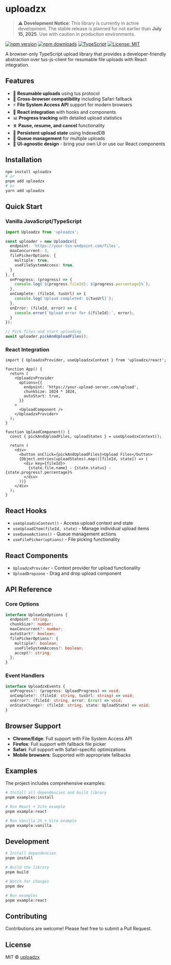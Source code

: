 # uploadzx

> ⚠️ **Development Notice**: This library is currently in active development. The stable release is planned for not earlier than **July 15, 2025**. Use with caution in production environments.

[![npm version](https://img.shields.io/npm/v/uploadzx.svg)](https://www.npmjs.com/package/uploadzx)
[![npm downloads](https://img.shields.io/npm/dm/uploadzx.svg)](https://www.npmjs.com/package/uploadzx)
[![TypeScript](https://img.shields.io/badge/TypeScript-Ready-blue.svg)](https://www.typescriptlang.org/)
[![License: MIT](https://img.shields.io/badge/License-MIT-yellow.svg)](https://opensource.org/licenses/MIT)

A browser-only TypeScript upload library that provides a developer-friendly abstraction over tus-js-client for resumable file uploads with React integration.

## Features

- 🚀 **Resumable uploads** using tus protocol
- 📱 **Cross-browser compatibility** including Safari fallback
- ⚡ **File System Access API** support for modern browsers
- 🎯 **React integration** with hooks and components
- 📊 **Progress tracking** with detailed upload statistics
- ⏸️ **Pause, resume, and cancel** functionality
- 💾 **Persistent upload state** using IndexedDB
- 🔄 **Queue management** for multiple uploads
- 🎨 **UI-agnostic design** - bring your own UI or use our React components

## Installation

```bash
npm install uploadzx
# or
pnpm add uploadzx
# or
yarn add uploadzx
```

## Quick Start

### Vanilla JavaScript/TypeScript

```typescript
import Uploadzx from 'uploadzx';

const uploader = new Uploadzx({
  endpoint: 'https://your-tus-endpoint.com/files',
  maxConcurrent: 3,
  filePickerOptions: {
    multiple: true,
    useFileSystemAccess: true,
  }
}, {
  onProgress: (progress) => {
    console.log(`${progress.fileId}: ${progress.percentage}%`);
  },
  onComplete: (fileId, tusUrl) => {
    console.log(`Upload completed: ${tusUrl}`);
  },
  onError: (fileId, error) => {
    console.error(`Upload error for ${fileId}:`, error);
  }
});

// Pick files and start uploading
await uploader.pickAndUploadFiles();
```

### React Integration

```tsx
import { UploadzxProvider, useUploadzxContext } from 'uploadzx/react';

function App() {
  return (
    <UploadzxProvider
      options={{
        endpoint: 'https://your-upload-server.com/upload',
        chunkSize: 1024 * 1024,
        autoStart: true,
      }}
    >
      <UploadComponent />
    </UploadzxProvider>
  );
}

function UploadComponent() {
  const { pickAndUploadFiles, uploadStates } = useUploadzxContext();
  
  return (
    <div>
      <button onClick={pickAndUploadFiles}>Upload Files</button>
      {Object.entries(uploadStates).map(([fileId, state]) => (
        <div key={fileId}>
          {state.file.name} - {state.status} - {state.progress?.percentage}%
        </div>
      ))}
    </div>
  );
}
```

## React Hooks

- `useUploadzxContext()` - Access upload context and state
- `useUploadItem(fileId, state)` - Manage individual upload items
- `useQueueActions()` - Queue management actions
- `useFilePicker(options)` - File picking functionality

## React Components

- `UploadzxProvider` - Context provider for upload functionality
- `UploadDropzone` - Drag and drop upload component

## API Reference

### Core Options

```typescript
interface UploadzxOptions {
  endpoint: string;
  chunkSize?: number;
  maxConcurrent?: number;
  autoStart?: boolean;
  filePickerOptions?: {
    multiple?: boolean;
    useFileSystemAccess?: boolean;
    accept?: string;
  };
}
```

### Event Handlers

```typescript
interface UploadzxEvents {
  onProgress?: (progress: UploadProgress) => void;
  onComplete?: (fileId: string, tusUrl: string) => void;
  onError?: (fileId: string, error: Error) => void;
  onStateChange?: (fileId: string, state: UploadState) => void;
}
```

## Browser Support

- **Chrome/Edge**: Full support with File System Access API
- **Firefox**: Full support with fallback file picker
- **Safari**: Full support with Safari-specific optimizations
- **Mobile browsers**: Supported with appropriate fallbacks

## Examples

The project includes comprehensive examples:

```bash
# Install all dependencies and build library
pnpm examples:install

# Run React + Vite example
pnpm example:react

# Run Vanilla JS + Vite example
pnpm example:vanilla
```

## Development

```bash
# Install dependencies
pnpm install

# Build the library
pnpm build

# Watch for changes
pnpm dev

# Run examples
pnpm example:react
```

## Contributing

Contributions are welcome! Please feel free to submit a Pull Request.

## License

MIT © [uploadzx](https://github.com/Hezx13/uploadzx) 
